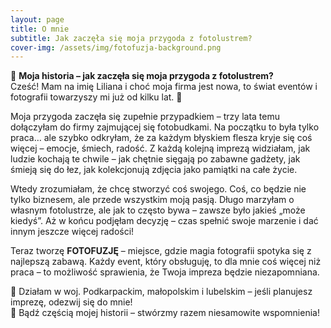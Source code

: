 ```yaml
---
layout: page
title: O mnie
subtitle: Jak zaczęła się moja przygoda z fotolustrem?
cover-img: /assets/img/fotofuzja-background.png
---
```


💖 **Moja historia – jak zaczęła się moja przygoda z fotolustrem?**  
Cześć! Mam na imię Liliana i choć moja firma jest nowa, to świat eventów i fotografii towarzyszy mi już od kilku lat. 📸

Moja przygoda zaczęła się zupełnie przypadkiem – trzy lata temu dołączyłam do firmy zajmującej się fotobudkami. Na początku to była tylko praca… ale szybko odkryłam, że za każdym błyskiem flesza kryje się coś więcej – emocje, śmiech, radość. Z każdą kolejną imprezą widziałam, jak ludzie kochają te chwile – jak chętnie sięgają po zabawne gadżety, jak śmieją się do łez, jak kolekcjonują zdjęcia jako pamiątki na całe życie. 
 
Wtedy zrozumiałam, że chcę stworzyć coś swojego. Coś, co będzie nie tylko biznesem, ale przede wszystkim moją pasją. Długo marzyłam o własnym fotolustrze, ale jak to często bywa – zawsze było jakieś „może kiedyś”. Aż w końcu podjęłam decyzję – czas spełnić swoje marzenie i dać innym jeszcze więcej radości!

Teraz tworzę **FOTOFUZJĘ** – miejsce, gdzie magia fotografii spotyka się z najlepszą zabawą. Każdy event, który obsługuję, to dla mnie coś więcej niż praca – to możliwość sprawienia, że Twoja impreza będzie niezapomniana.

📅 Działam w woj. Podkarpackim, małopolskim i lubelskim – jeśli planujesz imprezę, odezwij się do mnie!  
💌 Bądź częścią mojej historii – stwórzmy razem niesamowite wspomnienia!
